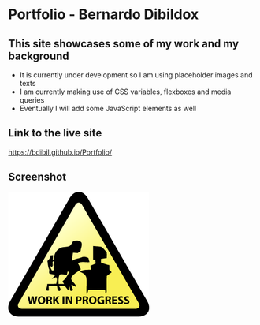 
# <Portfolio>
  
# Portfolio - Bernardo Dibildox
  
  
## This site showcases some of my work and my background
  
-	It is currently under development so I am using placeholder images and texts
-	I am currently making use of CSS variables, flexboxes and media queries 
- Eventually I will add some JavaScript elements as well


## Link to the live site

  https://bdibil.github.io/Portfolio/
  

## Screenshot

  ![](assets/images/screenshot.png)

  
